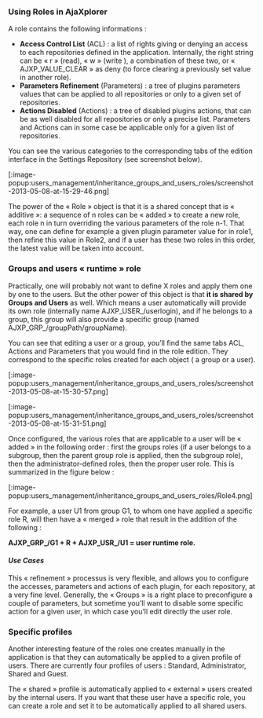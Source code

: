 ### Using Roles in AjaXplorer
A role contains the following informations :

+ **Access Control List** (ACL) : a list of rights giving or denying an access to each repositories defined in the application. Internally, the right string can be « r » (read), « w » (write ), a combination of these two, or « AJXP_VALUE_CLEAR » as deny (to force clearing a previously set value in another role).
+ **Parameters Refinement** (Parameters) : a tree of plugins parameters values that can be applied to all repositories or only to a given set of repositories.
+ **Actions Disabled** (Actions) : a tree of  disabled plugins actions, that can be as well disabled for all repositories or only a precise list.  Parameters and Actions can in some case be applicable only for a given list of repositories.

You can see the various categories to the corresponding tabs of the edition interface in the Settings Repository (see screenshot below).

 [:image-popup:users_management/inheritance_groups_and_users_roles/screenshot-2013-05-08-at-15-29-46.png]

The power of the « Role » object is that it is a shared concept that is « additive »: a sequence of n roles can be « added » to create a new role, each role n in turn overriding the various parameters of the role n-1.  That way, one can define for example a given plugin parameter value for in role1, then refine this value in Role2, and if a user has these two roles in this order, the latest value will be taken into account.

### Groups and users « runtime » role
Practically, one will probably not want to define X roles and apply them one by one to the users.  But the other power of this object is that **it is shared by Groups and Users** as well. Which means a user automatically will provide its own role (internally name AJXP_USER_/userlogin), and if he belongs to a group, this group will also provide a specific group (named AJXP_GRP_/groupPath/groupName).

You can see that editing a user or a group, you’ll find the same tabs ACL, Actions and Parameters that you would find in the role edition. They correspond to the specific roles created for each object ( a group or a user).

[:image-popup:users_management/inheritance_groups_and_users_roles/screenshot-2013-05-08-at-15-30-57.png]

[:image-popup:users_management/inheritance_groups_and_users_roles/screenshot-2013-05-08-at-15-31-51.png]

Once configured, the various roles that are applicable to a user will be « added » in the following order : first the groups roles (if a user belongs to a subgroup, then the parent group role is applied, then the subgroup role), then the administrator-defined roles, then the proper user role. This is summarized in the figure below :

[:image-popup:users_management/inheritance_groups_and_users_roles/Role4.png]

For example, a user U1 from group G1, to whom one have applied a specific role R, will then have a « merged » role that result in the addition of the following :

**AJXP_GRP_/G1 + R + AJXP_USR_/U1 =  user runtime role.**

#### _Use Cases_

This « refinement » processus is very flexible, and allows you to configure the accesses, parameters and actions of each plugin, for each repository, at a very fine level. Generally, the « Groups » is a right place to preconfigure a couple of parameters, but sometime you’ll want to disable some specific action for a given user, in which case you’ll edit directly the user role.

### Specific profiles
Another interesting feature of the roles one creates manually in the application is that they can automatically be applied to a given profile of users. There are currently four profiles of users : Standard, Administrator, Shared and Guest.

The « shared » profile is automatically applied to « external » users created by the internal users. If you want that these user have a specific role, you can create a role and set it to be  automatically applied to all shared users.